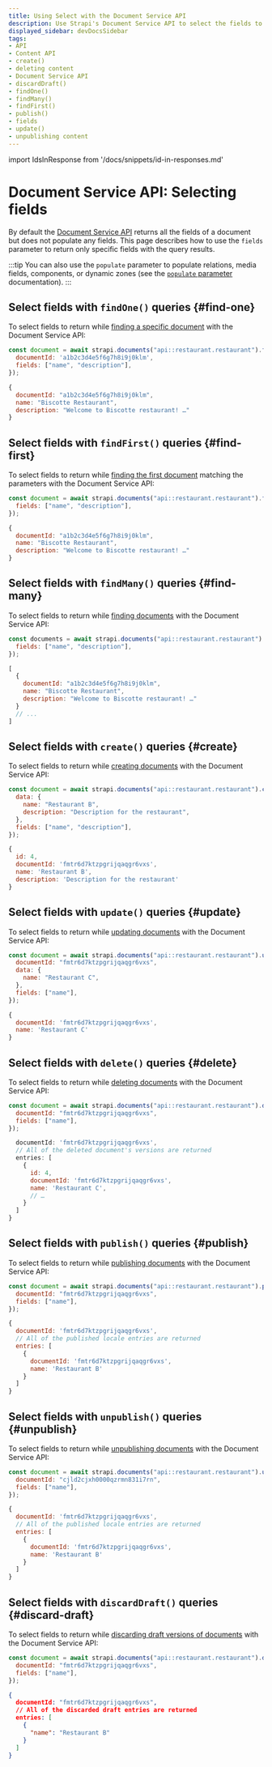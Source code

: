 ```yaml
---
title: Using Select with the Document Service API
description: Use Strapi's Document Service API to select the fields to return with your queries.
displayed_sidebar: devDocsSidebar
tags:
- API
- Content API
- create()
- deleting content
- Document Service API
- discardDraft()
- findOne()
- findMany()
- findFirst()
- publish()
- fields
- update()
- unpublishing content
---
```

 
import IdsInResponse from '/docs/snippets/id-in-responses.md'

# Document Service API: Selecting fields

By default the [Document Service API](/dev-docs/api/document-service) returns all the fields of a document but does not populate any fields. This page describes how to use the `fields` parameter to return only specific fields with the query results.

:::tip
You can also use the `populate` parameter to populate relations, media fields, components, or dynamic zones (see the [`populate` parameter](/dev-docs/api/document-service/populate) documentation).
:::

<IdsInResponse />

## Select fields with `findOne()` queries {#find-one}

To select fields to return while [finding a specific document](/dev-docs/api/document-service#findone) with the Document Service API:

<ApiCall noSideBySide>
<Request title="Example request">

```js
const document = await strapi.documents("api::restaurant.restaurant").findOne({
  documentId: 'a1b2c3d4e5f6g7h8i9j0klm',
  fields: ["name", "description"],
});
```

</Request>

<Response title="Example response">

```js
{
  documentId: "a1b2c3d4e5f6g7h8i9j0klm",
  name: "Biscotte Restaurant",
  description: "Welcome to Biscotte restaurant! …"
}
```

</Response>
</ApiCall>

## Select fields with `findFirst()` queries {#find-first}

To select fields to return while [finding the first document](/dev-docs/api/document-service#findfirst) matching the parameters with the Document Service API:

<ApiCall noSideBySide>
<Request title="Example request">

```js
const document = await strapi.documents("api::restaurant.restaurant").findFirst({
  fields: ["name", "description"],
});
```

</Request>

<Response title="Example response">

```js
{
  documentId: "a1b2c3d4e5f6g7h8i9j0klm",
  name: "Biscotte Restaurant",
  description: "Welcome to Biscotte restaurant! …"
}
```

</Response>
</ApiCall>

## Select fields with `findMany()` queries {#find-many}

To select fields to return while [finding documents](/dev-docs/api/document-service#findmany) with the Document Service API:

<ApiCall noSideBySide>
<Request title="Example request">

```js
const documents = await strapi.documents("api::restaurant.restaurant").findMany({
  fields: ["name", "description"],
});
```

</Request>

<Response title="Example response">

```js
[
  {
    documentId: "a1b2c3d4e5f6g7h8i9j0klm",
    name: "Biscotte Restaurant",
    description: "Welcome to Biscotte restaurant! …"
  }
  // ...
]
```

</Response>
</ApiCall>

## Select fields with `create()` queries {#create}

To select fields to return while [creating documents](/dev-docs/api/document-service#create) with the Document Service API:

<ApiCall noSideBySide>
<Request title="Example request">

```js
const document = await strapi.documents("api::restaurant.restaurant").create({
  data: {
    name: "Restaurant B",
    description: "Description for the restaurant",
  },
  fields: ["name", "description"],
});
```

</Request>

<Response title="Example response">

```js
{
  id: 4,
  documentId: 'fmtr6d7ktzpgrijqaqgr6vxs',
  name: 'Restaurant B',
  description: 'Description for the restaurant'
}
```

</Response>
</ApiCall>

## Select fields with `update()` queries {#update}

To select fields to return while [updating documents](/dev-docs/api/document-service#update) with the Document Service API:

<ApiCall noSideBySide>
<Request title="Example request">

```js
const document = await strapi.documents("api::restaurant.restaurant").update({
  documentId: "fmtr6d7ktzpgrijqaqgr6vxs",
  data: {
    name: "Restaurant C",
  },
  fields: ["name"],
});
```

</Request>

<Response title="Example response">

```js
{ 
  documentId: 'fmtr6d7ktzpgrijqaqgr6vxs',
  name: 'Restaurant C'
}
```

</Response>
</ApiCall>

## Select fields with `delete()` queries {#delete}

To select fields to return while [deleting documents](/dev-docs/api/document-service#delete) with the Document Service API:

<ApiCall noSideBySide>
<Request title="Example request">

```js
const document = await strapi.documents("api::restaurant.restaurant").delete({
  documentId: "fmtr6d7ktzpgrijqaqgr6vxs",
  fields: ["name"],
});
```

</Request>

<Response title="Example response">

```js
  documentId: 'fmtr6d7ktzpgrijqaqgr6vxs',
  // All of the deleted document's versions are returned
  entries: [
    {
      id: 4,
      documentId: 'fmtr6d7ktzpgrijqaqgr6vxs',
      name: 'Restaurant C',
      // …
    }
  ]
}
```

</Response>
</ApiCall>

## Select fields with `publish()` queries {#publish}

To select fields to return while [publishing documents](/dev-docs/api/document-service#publish) with the Document Service API:

<ApiCall noSideBySide>
<Request title="Example request">

```js
const document = await strapi.documents("api::restaurant.restaurant").publish({
  documentId: "fmtr6d7ktzpgrijqaqgr6vxs",
  fields: ["name"],
});
```

</Request>

<Response title="Example response">

```js
{
  documentId: 'fmtr6d7ktzpgrijqaqgr6vxs',
  // All of the published locale entries are returned
  entries: [
    {
      documentId: 'fmtr6d7ktzpgrijqaqgr6vxs',
      name: 'Restaurant B'
    }
  ]
}
```

</Response>
</ApiCall>

## Select fields with `unpublish()` queries {#unpublish}

To select fields to return while [unpublishing documents](/dev-docs/api/document-service#unpublish) with the Document Service API:

<ApiCall noSideBySide>
<Request title="Example request">

```js
const document = await strapi.documents("api::restaurant.restaurant").unpublish({
  documentId: "cjld2cjxh0000qzrmn831i7rn",
  fields: ["name"],
});
```

</Request>

<Response title="Example response">

```js
{
  documentId: 'fmtr6d7ktzpgrijqaqgr6vxs',
  // All of the published locale entries are returned
  entries: [
    {
      documentId: 'fmtr6d7ktzpgrijqaqgr6vxs',
      name: 'Restaurant B'
    }
  ]
}
```

</Response>
</ApiCall>

## Select fields with `discardDraft()` queries {#discard-draft}

To select fields to return while [discarding draft versions of documents](/dev-docs/api/document-service#discarddraft) with the Document Service API:

<ApiCall noSideBySide>
<Request title="Example request">

```js
const document = await strapi.documents("api::restaurant.restaurant").discardDraft({
  documentId: "fmtr6d7ktzpgrijqaqgr6vxs",
  fields: ["name"],
});
```

</Request>

<Response title="Example response">

```json
{
  documentId: "fmtr6d7ktzpgrijqaqgr6vxs",
  // All of the discarded draft entries are returned
  entries: [
    {
      "name": "Restaurant B"
    }
  ]
}
```

</Response>
</ApiCall>
